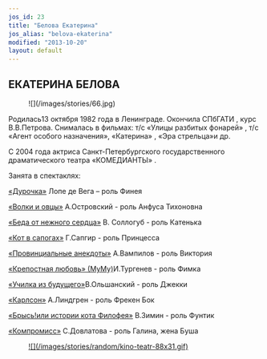 ```yaml
---
jos_id: 23
title: "Белова Екатерина"
jos_alias: "belova-ekaterina"
modified: "2013-10-20"
layout: default
---
```


## ЕКАТЕРИНА БЕЛОВА

<figure>
![](/images/stories/66.jpg)
</figure>

Родилась13 октября 1982 года в Ленинграде. Окончила СПбГАТИ , курс В.В.Петрова. Снималась в фильмах: т/с «Улицы разбитых фонарей» , т/c «Агент особого назначения», «Катерина» , «Эра стрельца»и др.

С 2004 года актриса Санкт-Петербургского государственного драматического театра «КОМЕДИАНТЫ» .

Занята в спектаклях:

[«Дурочка»](44-dyrochka.html) Лопе де Вега – роль Финея

[«Волки и овцы»](42-volki-i-ovci.html) А.Островский - роль Анфуса Тихоновна

[«Беда от нежного сердца»](39-beda-ot-neghnogo-serdca.html) В. Соллогуб - роль Катенька

[«Кот в сапогах»](74-kot-v-sapogah.html) Г.Сапгир - роль Принцесса

[«Провинциальные анекдоты»](71-anekdoti.html) А.Вампилов - роль Виктория

[</a> <a href="46-mumu.html">«Крепостная любовь» (МуМу)](46-mumu.html)И.Тургенев - роль Фимка

[«Училка из будущего»](90-ychilka.html)В.Ольшанский - роль Джекки

[«Карлсон»](147-karlson.html) А.Линдгрен - роль Фрекен Бок

[«Брысь!или истории кота Филофея»](40-bris-ili-istoria-kota-filifeia.html) В.Зимин - роль Фунтик

[«Компромисс»](282-kompromiss-sdovlatov.html) С.Довлатова - роль Галина, жена Буша

<figure><a href="http://www.kino-teatr.ru/kino/acter/w/ros/319449/bio/">
![](/images/stories/random/kino-teatr-88x31.gif)
</a></figure>